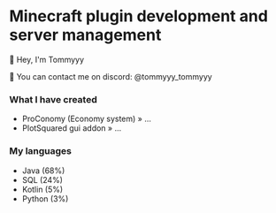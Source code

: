 # Minecraft plugin development and server management

👋 Hey, I'm Tommyyy

📩 You can contact me on discord: @tommyyy_tommyyy

### What I have created
- ProConomy (Economy system) » ...
- PlotSquared gui addon » ...

### My languages
- Java (68%)
- SQL (24%)
- Kotlin (5%)
- Python (3%)
